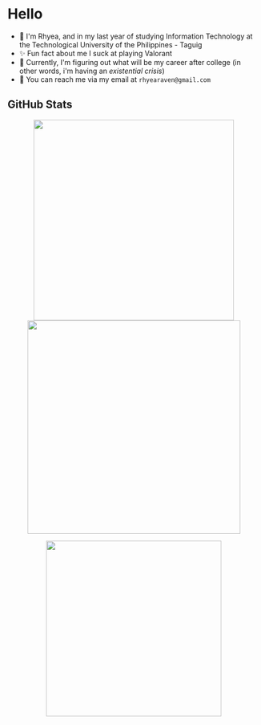 # Hello
- 🌸 I'm Rhyea, and in my last year of studying Information Technology at the Technological University of the Philippines - Taguig 
- ✨ Fun fact about me I suck at playing Valorant
- 🌱 Currently, I'm figuring out what will be my career after college (in other words, i'm having an *existential crisis*)
- 💌 You can reach me via my email at `rhyearaven@gmail.com`

## GitHub Stats
<div align="center">
  <p align="center">
    <img width="400" src="https://github-readme-stats.vercel.app/api?username=rosereyaaa&show_icons=true&theme=radical&rank_icon=github" />
    <img width="425" src="https://streak-stats.demolab.com?user=rosereyaaa&theme=radical" />
  </p>
  <p align="center">
    <img width=350 align="center" src="https://github-readme-stats.vercel.app/api/top-langs/?username=rosereyaaa&layout=compact&theme=radical"/>
  </p>
</div>
